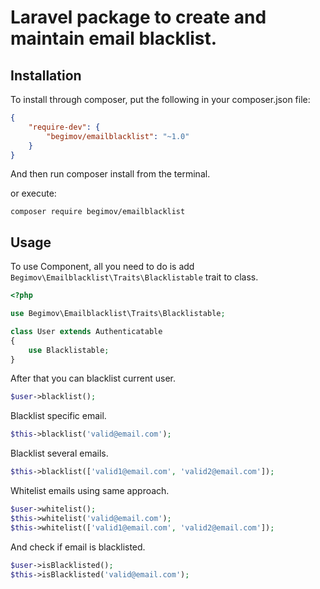 Laravel package to create and maintain email blacklist.
==============

## Installation
To install through composer, put the following in your composer.json file:

```json
{
    "require-dev": {
        "begimov/emailblacklist": "~1.0"
    }
}
```

And then run composer install from the terminal.

or execute:

    composer require begimov/emailblacklist

## Usage

To use Component, all you need to do is add `Begimov\Emailblacklist\Traits\Blacklistable` trait to class.

```php
<?php

use Begimov\Emailblacklist\Traits\Blacklistable;

class User extends Authenticatable
{
    use Blacklistable;
}
```

After that you can blacklist current user.

```php
$user->blacklist();
```

Blacklist specific email.

```php
$this->blacklist('valid@email.com');
```

Blacklist several emails.

```php
$this->blacklist(['valid1@email.com', 'valid2@email.com']);
```

Whitelist emails using same approach.

```php
$user->whitelist();
$this->whitelist('valid@email.com');
$this->whitelist(['valid1@email.com', 'valid2@email.com']);
```

And check if email is blacklisted.

```php
$user->isBlacklisted();
$this->isBlacklisted('valid@email.com');
```